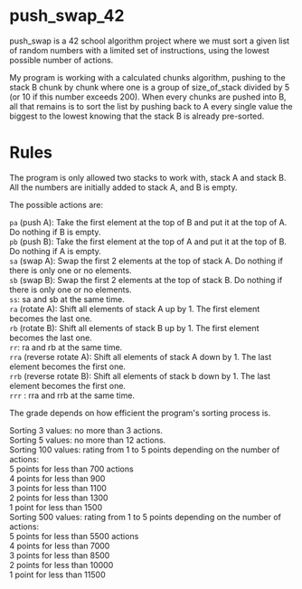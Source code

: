 # push_swap_42
push_swap is a 42 school algorithm project where we must sort a given list of random numbers with a limited set of instructions, using the lowest possible number of actions.

My program is working with a calculated chunks algorithm, pushing to the stack B chunk by chunk where one is a group of size_of_stack divided by 5 (or 10 if this number exceeds 200). When every chunks are pushed into B, all that remains is to sort the list by pushing back to A every single value the biggest to the lowest knowing that the stack B is already pre-sorted.

# Rules 
The program is only allowed two stacks to work with, stack A and stack B. All the numbers are initially added to stack A, and B is empty.

The possible actions are:

`pa` (push A): Take the first element at the top of B and put it at the top of A. Do nothing if B is empty.\
`pb` (push B): Take the first element at the top of A and put it at the top of B. Do nothing if A is empty.\
`sa` (swap A): Swap the first 2 elements at the top of stack A. Do nothing if there is only one or no elements.\
`sb` (swap B): Swap the first 2 elements at the top of stack B. Do nothing if there is only one or no elements.\
`ss`: sa and sb at the same time.\
`ra` (rotate A): Shift all elements of stack A up by 1. The first element becomes the last one.\
`rb` (rotate B): Shift all elements of stack B up by 1. The first element becomes the last one.\
`rr`: ra and rb at the same time.\
`rra` (reverse rotate A): Shift all elements of stack A down by 1. The last element becomes the first one.\
`rrb` (reverse rotate B): Shift all elements of stack b down by 1. The last element becomes the first one.\
`rrr` : rra and rrb at the same time.

The grade depends on how efficient the program's sorting process is.

Sorting 3 values: no more than 3 actions.\
Sorting 5 values: no more than 12 actions.\
Sorting 100 values: rating from 1 to 5 points depending on the number of actions:\
5 points for less than 700 actions\
4 points for less than 900\
3 points for less than 1100\
2 points for less than 1300\
1 point for less than 1500\
Sorting 500 values: rating from 1 to 5 points depending on the number of actions:\
5 points for less than 5500 actions\
4 points for less than 7000\
3 points for less than 8500\
2 points for less than 10000\
1 point for less than 11500
